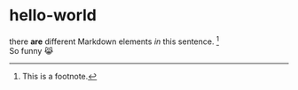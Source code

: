# hello-world

there **are** different Markdown elements *in* this sentence. [^1] <br/>
So funny 😹

[^1]: This is a footnote. 
